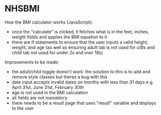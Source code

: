 # NHSBMI

How the BMI calculator works (JavaScript):

- once the "calculate" is clicked, it fetches what is in the feet, inches, weight fields and applies the BMI equation to it
- there are if statements to ensure that the user inputs a valid height, weight, and age (as well as ensuring adult tab is not used for u18s and child tab not used for under 2s and over 18s)

Improvements to be made:
- the adult/child toggle doesn't work: the solution to this is to add and remove style classes but theres a bug with this
- date input accepts invalid dates on months with less than 31 days e.g. April 31st, June 31st, February 30th
- age is not used in the BMI calculation
- all fields are not mandatory
- there needs to be a result page that uses "result" variable and displays to the user
